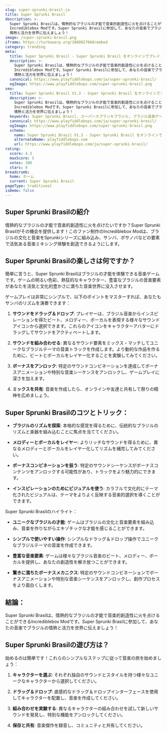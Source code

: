 ```yaml
---
slug: super-sprunki-brasil-ja
title: Super Sprunki Brasil
description: >-
  Super Sprunki Brasilは、情熱的なブラジルの才能で音楽的創造性に火を点けることができる
  Incrediblebox Modです。Super Sprunki Brasilに参加して、あなたの音楽でブラジルの
  情熱と活力を世界に伝えましょう！
image: /super-sprunki-brasil.png
iframe: https://turbowarp.org/1080827660/embed
category: trending
meta:
  title: Super Sprunki Brasil - Super Sprunki Brasil をオンラインでプレイ
  description: >-
    Super Sprunki Brasilは、情熱的なブラジルの才能で音楽的創造性に火を点けることができる
    Incrediblebox Modです。Super Sprunki Brasilに参加して、あなたの音楽でブラジルの
    情熱と活力を世界に伝えましょう！
  canonical: https://www.playfiddlebops.com/ja/super-sprunki-brasil/
  ogImage: https://www.playfiddlebops.com/super-sprunki-brasil.png
seo:
  title: Super Sprunki Brasil V1.3 - Super Sprunki Brasil をオンラインでプレイ
  description: >-
    Super Sprunki Brasilは、情熱的なブラジルの才能で音楽的創造性に火を点けることができる
    Incrediblebox Modです。Super Sprunki Brasilに参加して、あなたの音楽でブラジルの
    情熱と活力を世界に伝えましょう！
  keywords: Super Sprunki Brasil, スーパースプランキブラジル, ブラジル音楽ゲーム
  canonical: https://www.playfiddlebops.com/ja/super-sprunki-brasil/
  ogImage: https://www.playfiddlebops.com/super-sprunki-brasil.png
  schema:
    name: Super Sprunki Brasil V1.3 - Super Sprunki Brasil をオンラインでプレイ
    alternateName: playfiddlebops.com
    url: https://www.playfiddlebops.com/ja/super-sprunki-brasil/
rating:
  score: 4.3
  maxScore: 5
  votes: 380
  stars: 4
breadcrumb:
  home: ホーム
  current: Super Sprunki Brasil
pageType: traditional
isDemo: false
---
```


## Super Sprunki Brasilの紹介

情熱的なブラジルの才能で音楽的創造性に火を点けたいですか？Super Sprunki Brasilがその機会を提供します！このファン制作のIncrediblebox Modは、ブラジルの文化と音楽をSprunkiシリーズに組み込み、サンバ、ボサノバなどの要素で活気ある音楽ミキシング体験を創造できるようにします。

## Super Sprunki Brasilの楽しさは何ですか？

簡単に言うと、Super Sprunki Brasilはブラジルの才能を体験できる音楽ゲームです。ゲームの明るい色彩、熱狂的なキャラクター、豊富なブラジルの音楽要素があなたを活気と文化的豊かさに満ちた音楽世界に没入させます。

ゲームプレイは非常にシンプルで、以下のポイントをマスターすれば、あなたもサンバのリズムを演奏できます：

1. **サウンドをドラッグ＆ドロップ**: プレイヤーは、ブラジル音楽からインスピレーションを得たビート、メロディー、ボーカルを表現する様々なサウンドアイコンから選択できます。これらのアイコンをキャラクターアバターにドラッグしてサウンドをアクティベートします。

2. **サウンドを組み合わせる**: 異なるサウンド要素をミックス・マッチしてユニークなブラジルテーマの音楽トラックを作成します。より動的な作品を作るために、ビートとボーカルをレイヤー化することを実験してみてください。

3. **ボーナスをアンロック**: 特定のサウンドコンビネーションを達成してボーナスアニメーションや特別な音楽シーケンスをアンロックし、ゲームプレイに深さを加えます。

4. **ミックスを共有**: 音楽を作成したら、オンラインや友達と共有して祭りの精神を広めましょう。

## Super Sprunki Brasilのコツとトリック：

- **ブラジルのリズムを探索**: 本格的な感覚を得るために、伝統的なブラジルのリズムと楽器を組み込むことに焦点を当ててください。

- **メロディーとボーカルをレイヤー**: よりリッチなサウンドを得るために、異なるメロディーとボーカルをレイヤー化してリズムを補完してみてください。

- **ボーナスコンビネーションを狙う**: 特定のサウンドシーケンスがボーナスコンテンツをアンロックする可能性があり、トラックをより魅力的にできます。

- **インスピレーションのためにビジュアルを使う**: カラフルで文化的にテーマ化されたビジュアルは、テーマをよりよく反映する音楽的選択を導くことができます。

Super Sprunki Brasilのハイライト：

- **ユニークなブラジルの才能**: ゲームはブラジルの文化と音楽要素を組み込み、音楽を作りながらエキゾチックな才能を感じることができます。

- **シンプルで使いやすい操作**: シンプルなドラッグ＆ドロップ操作でユニークなブラジルテーマの音楽を作成できます。

- **豊富な音楽要素**: ゲームは様々なブラジル音楽のビート、メロディー、ボーカルを提供し、あなたの創造性を解き放つことができます。

- **驚きに満ちたボーナスメカニクス**: 特定のサウンドコンビネーションでボーナスアニメーションや特別な音楽シーケンスをアンロックし、創作プロセスをより面白くします。

## 結論：

Super Sprunki Brasilは、情熱的なブラジルの才能で音楽的創造性に火を点けることができるIncrediblebox Modです。Super Sprunki Brasilに参加して、あなたの音楽でブラジルの情熱と活力を世界に伝えましょう！

## Super Sprunki Brasilの遊び方は？

始めるのは簡単です！これらのシンプルなステップに従って音楽の旅を始めましょう：

1. **キャラクターを選ぶ**: それぞれ独自のサウンドとスタイルを持つ様々なユニークなキャラクターから選択してください。

2. **ドラッグ＆ドロップ**: 直感的なドラッグ＆ドロップインターフェースを使用してキャラクターを配置し、音楽を作成してください。

3. **組み合わせを実験する**: 異なるキャラクターの組み合わせを試して新しいサウンドを発見し、特別な機能をアンロックしてください。

4. **保存と共有**: 音楽傑作を録音し、コミュニティと共有してください。